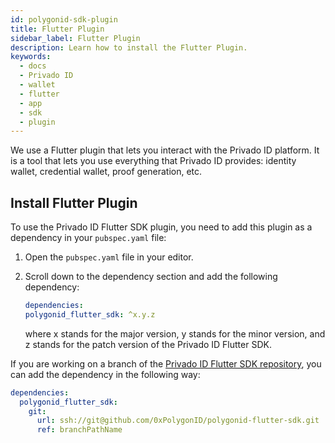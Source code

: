 ```yaml
---
id: polygonid-sdk-plugin
title: Flutter Plugin
sidebar_label: Flutter Plugin
description: Learn how to install the Flutter Plugin.
keywords:
  - docs
  - Privado ID
  - wallet
  - flutter
  - app
  - sdk
  - plugin
---
```


We use a Flutter plugin that lets you interact with the Privado ID platform. It is a tool that lets you use everything that Privado ID provides: identity wallet, credential wallet, proof generation, etc.

## Install Flutter Plugin

To use the Privado ID Flutter SDK plugin, you need to add this plugin as a dependency in your `pubspec.yaml` file:

1. Open the `pubspec.yaml` file in your editor.
2. Scroll down to the dependency section and add the following dependency:

   ```yaml
   dependencies:
   polygonid_flutter_sdk: ^x.y.z
   ```

   where x stands for the major version, y stands for the minor version, and z stands for the patch version of the Privado ID Flutter SDK.

If you are working on a branch of the [Privado ID Flutter SDK repository](https://github.com/0xPolygonID/polygonid-flutter-sdk.git), you can add the dependency in the following way:

```yaml
dependencies:
  polygonid_flutter_sdk:
    git:
      url: ssh://git@github.com/0xPolygonID/polygonid-flutter-sdk.git
      ref: branchPathName
```
